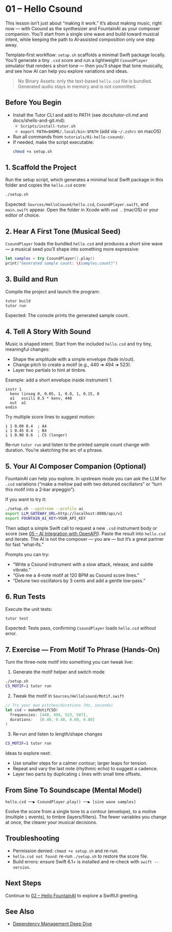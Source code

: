# 01 – Hello Csound

This lesson isn’t just about “making it work.” It’s about making music, right now — with Csound as the synthesizer and FountainAI as your composer companion. You’ll start from a single sine wave and build toward musical intent, while keeping the path to AI‑assisted composition only one step away.

Template‑first workflow: `setup.sh` scaffolds a minimal Swift package locally. You’ll generate a tiny `.csd` score and run a lightweight `CsoundPlayer` simulator that renders a short tone — then you’ll shape that tone musically, and see how AI can help you explore variations and ideas.

> No Binary Assets: only the text-based `hello.csd` file is bundled. Generated audio stays in memory and is not committed.

## Before You Begin
- Install the Tutor CLI and add to PATH (see docs/tutor-cli.md and docs/shells-and-git.md):
  - `Scripts/install-tutor.sh`
  - `export PATH=$HOME/.local/bin:$PATH` (add via `~/.zshrc` on macOS)
- Run all commands from `tutorials/01-hello-csound/`.
- If needed, make the script executable:
  ```bash
  chmod +x setup.sh
  ```

## 1. Scaffold the Project
Run the setup script, which generates a minimal local Swift package in this folder and copies the `hello.csd` score:

```bash
./setup.sh
```

Expected: `Sources/HelloCsound/hello.csd`, `CsoundPlayer.swift`, and `main.swift` appear. Open the folder in Xcode with `xed .` (macOS) or your editor of choice.

## 2. Hear A First Tone (Musical Seed)
`CsoundPlayer` loads the bundled `hello.csd` and produces a short sine wave — a musical seed you’ll shape into something more expressive:

```swift
let samples = try CsoundPlayer().play()
print("Generated sample count: \(samples.count)")
```

## 3. Build and Run
Compile the project and launch the program:

```bash
tutor build
tutor run
```

Expected: The console prints the generated sample count.

## 4. Tell A Story With Sound
Music is shaped intent. Start from the included `hello.csd` and try tiny, meaningful changes:

- Shape the amplitude with a simple envelope (fade in/out).
- Change pitch to create a motif (e.g., 440 ➔ 494 ➔ 523).
- Layer two partials to hint at timbre.

Example: add a short envelope inside instrument 1.

```csound
instr 1
  kenv linseg 0, 0.05, 1, 0.8, 1, 0.15, 0
  a1   oscili 0.5 * kenv, 440
  out  a1
endin
```

Try multiple score lines to suggest motion:

```csound
i 1 0.00 0.4  ; A4
i 1 0.45 0.4  ; B4
i 1 0.90 0.6  ; C5 (longer)
```

Re‑run `tutor run` and listen to the printed sample count change with duration. You’re sketching the arc of a phrase.

## 5. Your AI Composer Companion (Optional)
FountainAI can help you explore. In upstream mode you can ask the LLM for `.csd` variations (“make a mellow pad with two detuned oscillators” or “turn this motif into a 2‑bar arpeggio”).

If you want to try it:

```bash
./setup.sh --upstream --profile ai
export LLM_GATEWAY_URL=http://localhost:8080/api/v1
export FOUNTAIN_AI_KEY=YOUR_API_KEY
```

Then adapt a simple Swift call to request a new `.csd` instrument body or score (see [05 – AI Integration with OpenAPI](../05-ai-integration-openapi/README.md)). Paste the result into `hello.csd` and iterate. The AI is not the composer — you are — but it’s a great partner for fast “what‑ifs.”

Prompts you can try:
- “Write a Csound instrument with a slow attack, release, and subtle vibrato.”
- “Give me a 4‑note motif at 120 BPM as Csound score lines.”
- “Detune two oscillators by 3 cents and add a gentle low‑pass.”

## 6. Run Tests
Execute the unit tests:

```bash
tutor test
```

Expected: Tests pass, confirming `CsoundPlayer` loads `hello.csd` without error.

## 7. Exercise — From Motif To Phrase (Hands-On)
Turn the three-note motif into something you can tweak live:

1) Generate the motif helper and switch mode

```bash
./setup.sh
CS_MOTIF=1 tutor run
```

2) Tweak the motif in `Sources/HelloCsound/Motif.swift`

```swift
// Try your own pitches/durations (Hz, seconds)
let csd = makeMotifCSD(
  frequencies: [440, 494, 523, 587],
  durations:   [0.40, 0.40, 0.60, 0.80]
)
```

3) Re‑run and listen to length/shape changes

```bash
CS_MOTIF=1 tutor run
```

Ideas to explore next:
- Use smaller steps for a calmer contour; larger leaps for tension.
- Repeat and vary the last note (rhythmic echo) to suggest a cadence.
- Layer two parts by duplicating `i` lines with small time offsets.

## From Sine To Soundscape (Mental Model)
```
hello.csd ──▶ CsoundPlayer.play() ──▶ [sine wave samples]
```

Evolve the score from a single tone to a contour (envelope), to a motive (multiple `i` events), to timbre (layers/filters). The fewer variables you change at once, the clearer your musical decisions.

## Troubleshooting
- Permission denied: `chmod +x setup.sh` and re-run.
- `hello.csd not found`: re-run `./setup.sh` to restore the score file.
- Build errors: ensure Swift 6.1+ is installed and re-check with `swift --version`.

## Next Steps
Continue to [02 – Hello FountainAI](../01-hello-fountainai/README.md) to explore a SwiftUI greeting.

## See Also
- [Dependency Management Deep Dive](../../docs/dependency-management-deep-dive.md)

